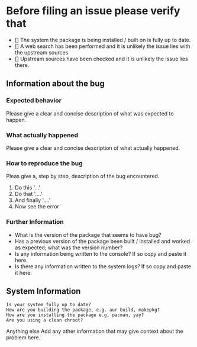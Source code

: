 # Before filing an issue please verify that

- [] The system the package is being installed / built on is fully up to date.
- [] A web search has been performed and it is unlikely the issue lies with the upstream sources
- [] Upstream sources have been checked and it is unlikely the issue lies there.

## Information about the bug

### Expected behavior

Please give a clear and concise description of what was expected to happen.

### What actually happened

Please give a clear and concise description of what actually happened.

### How to reproduce the bug

Pleas give a, step by step, description of the bug encountered.

1. Do this '...'
1. Do that '....'
1. And finally '....'
1. Now see the error

### Further Information

- What is the version of the package that seems to have bug?
- Has a previous version of the package been built / installed and worked as expected; what was the version number?
- Is any information being written to the console? If so copy and paste it here.
- Is there any information written to the system logs? If so copy and paste it here.

## System Information

    Is your system fully up to date?
    How are you building the package, e.g. aur build, makepkg?
    How are you installing the package e.g. pacman, yay?
    Are you using a clean chroot?

Anything else Add any other information that may give context about the problem here.
